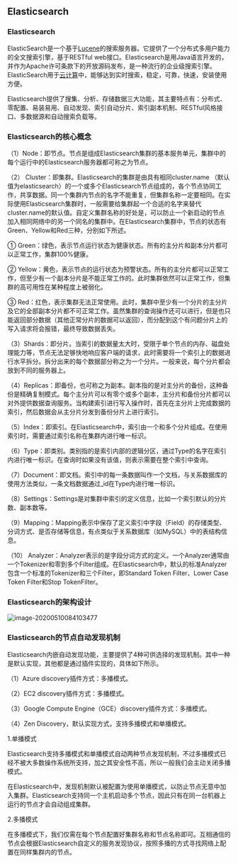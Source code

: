 ## Elasticsearch

### Elasticsearch

ElasticSearch是一个基于[Lucene](https://baike.baidu.com/item/Lucene/6753302)的搜索服务器。它提供了一个分布式多用户能力的全文搜索引擎，基于RESTful web接口。Elasticsearch是用Java语言开发的，并作为Apache许可条款下的开放源码发布，是一种流行的企业级搜索引擎。ElasticSearch用于[云计算](https://baike.baidu.com/item/云计算/9969353)中，能够达到实时搜索，稳定，可靠，快速，安装使用方便。

Elasticsearch提供了搜集、分析、存储数据三大功能，其主要特点有：分布式、零配置、易装易用、自动发现、索引自动分片、索引副本机制、RESTful风格接口、多数据源和自动搜索负载等。

### Elasticsearch的核心概念

（1）Node：即节点。节点是组成Elasticsearch集群的基本服务单元，集群中的每个运行中的Elasticsearch服务器都可称之为节点。

（2） Cluster：即集群。Elasticsearch的集群是由具有相同cluster.name （默认值为elasticsearch）的一个或多个Elasticsearch节点组成的，各个节点协同工作，共享数据。同一个集群内节点的名字不能重复，但集群名称一定要相同。在实际使用Elasticsearch集群时，一般需要给集群起一个合适的名字来替代cluster.name的默认值。自定义集群名称的好处是，可以防止一个新启动的节点加入相同网络中的另一个同名的集群中。在Elasticsearch集群中，节点的状态有Green、Yellow和Red三种，分别如下所述。

① Green：绿色，表示节点运行状态为健康状态。所有的主分片和副本分片都可以正常工作，集群100%健康。

② Yellow：黄色，表示节点的运行状态为预警状态。所有的主分片都可以正常工作，但至少有一个副本分片是不能正常工作的。此时集群依然可以正常工作，但集群的高可用性在某种程度上被弱化。

③ Red：红色，表示集群无法正常使用。此时，集群中至少有一个分片的主分片及它的全部副本分片都不可正常工作。虽然集群的查询操作还可以进行，但是也只能返回部分数据（其他正常分片的数据可以返回），而分配到这个有问题分片上的写入请求将会报错，最终导致数据丢失。

（3）Shards：即分片。当索引的数据量太大时，受限于单个节点的内存、磁盘处理能力等，节点无法足够快地响应客户端的请求，此时需要将一个索引上的数据进行水平拆分。拆分出来的每个数据部分称之为一个分片。一般来说，每个分片都会放到不同的服务器上。

（4）Replicas：即备份，也可称之为副本。副本指的是对主分片的备份，这种备份是精确复制模式。每个主分片可以有零个或多个副本，主分片和备份分片都可以对外提供数据查询服务。当构建索引进行写入操作时，首先在主分片上完成数据的索引，然后数据会从主分片分发到备份分片上进行索引。

（5）Index：即索引。在Elasticsearch中，索引由一个和多个分片组成。在使用索引时，需要通过索引名称在集群内进行唯一标识。

（6）Type：即类别。类别指的是索引内部的逻辑分区，通过Type的名字在索引内进行唯一标识。在查询时如果没有该值，则表示需要在整个索引中查询。

（7）Document：即文档。索引中的每一条数据叫作一个文档，与关系数据库的使用方法类似，一条文档数据通过_id在Type内进行唯一标识。

（8）Settings：Settings是对集群中索引的定义信息，比如一个索引默认的分片数、副本数等。

（9）Mapping：Mapping表示中保存了定义索引中字段（Field）的存储类型、分词方式、是否存储等信息，有点类似于关系数据库（如MySQL）中的表结构信息。

（10） Analyzer：Analyzer表示的是字段分词方式的定义。一个Analyzer通常由一个Tokenizer和零到多个Filter组成。在Elasticsearch中，默认的标准Analyzer包含一个标准的Tokenizer和三个Filter，即Standard Token Filter、Lower Case Token Filter和Stop TokenFilter。

### Elasticsearch的架构设计

![image-20200510084103477](C:\Users\小硕哥\AppData\Roaming\Typora\typora-user-images\image-20200510084103477.png)

### Elasticsearch的节点自动发现机制

Elasticsearch内嵌自动发现功能，主要提供了4种可供选择的发现机制。其中一种是默认实现，其他都是通过插件实现的，具体如下所示。

（1）Azure discovery插件方式：多播模式。

（2）EC2 discovery插件方式：多播模式。

（3）Google Compute Engine（GCE）discovery插件方式：多播模式。

（4）Zen Discovery，默认实现方式，支持多播模式和单播模式。

1.单播模式

Elasticsearch支持多播模式和单播模式自动两种节点发现机制，不过多播模式已经不被大多数操作系统所支持，加之其安全性不高，所以一般我们会主动关闭多播模式。

在Elasticsearch中，发现机制默认被配置为使用单播模式，以防止节点无意中加入集群。Elasticsearch支持同一个主机启动多个节点，因此只有在同一台机器上运行的节点才会自动组成集群。

2.多播模式

在多播模式下，我们仅需在每个节点配置好集群名称和节点名称即可。互相通信的节点会根据Elasticsearch自定义的服务发现协议，按照多播的方式寻找网络上配置在同样集群内的节点。